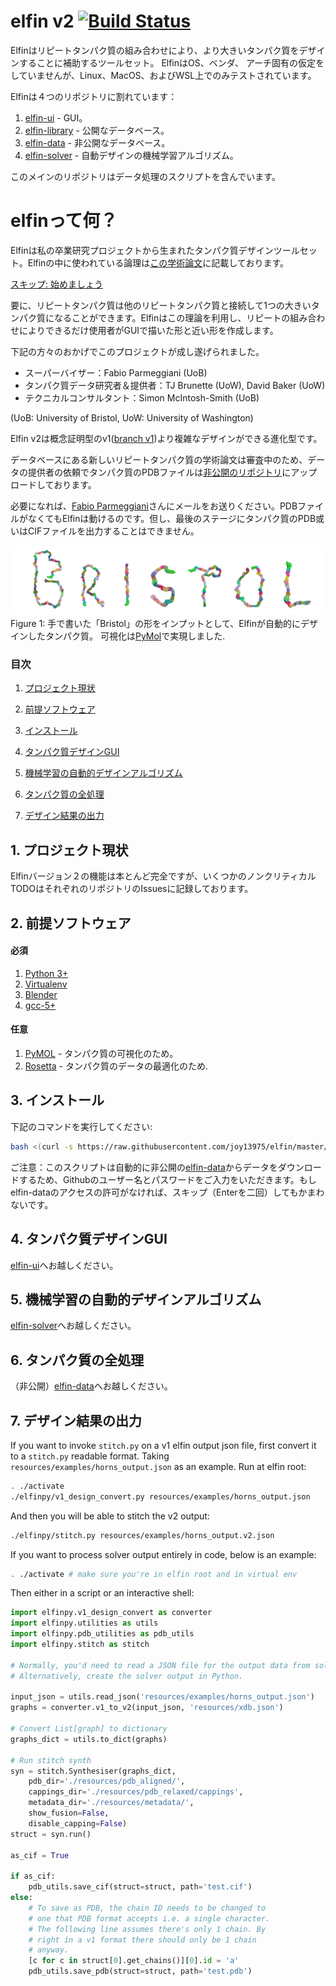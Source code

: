 # elfin v2 [![Build Status](https://travis-ci.com/joy13975/elfin.svg?branch=master)](https://travis-ci.com/joy13975/elfin)

Elfinはリピートタンパク質の組み合わせにより、より大きいタンパク質をデザインすることに補助するツールセット。 ElfinはOS、ベンダ、
アーチ固有の仮定をしていませんが、Linux、MacOS、およびWSL上でのみテストされています。

Elfinは４つのリポジトリに割れています：
 1. [elfin-ui](https://github.com/joy13975/elfin-ui) - GUI。
 2. [elfin-library](https://github.com/joy13975/elfin-library) - 公開なデータベース。
 3. [elfin-data](https://github.com/joy13975/elfin-data) - 非公開なデータベース。
 4. [elfin-solver](https://github.com/joy13975/elfin-solver) - 自動デザインの機械学習アルゴリズム。

このメインのリポジトリはデータ処理のスクリプトを含んでいます。

# elfinって何？

Elfinは私の卒業研究プロジェクトから生まれたタンパク質デザインツールセット。Elfinの中に使われている論理は[この学術論文](https://www.sciencedirect.com/science/article/pii/S1047847717301417)に記載しております。

[スキップ: 始めましょう](#2-前提ソフトウェア)

要に、リピートタンパク質は他のリピートタンパク質と接続して1つの大きいタンパク質になることができます。Elfinはこの理論を利用し、リピートの組み合わせによりできるだけ使用者がGUIで描いた形と近い形を作成します。

下記の方々のおかげでこのプロジェクトが成し遂げられました。
 - スーパーバイザー：Fabio Parmeggiani (UoB)
 - タンパク質データ研究者＆提供者：TJ Brunette (UoW), David Baker (UoW)
 - テクニカルコンサルタント：Simon McIntosh-Smith (UoB)

(UoB: University of Bristol, UoW: University of Washington)

Elfin v2は概念証明型のv1([branch v1](https://github.com/joy13975/elfin/tree/v1))より複雑なデザインができる進化型です。

データベースにある新しいリピートタンパク質の学術論文は審査中のため、データの提供者の依頼でタンパク質のPDBファイルは[非公開のリポジトリ](https://github.com/joy13975/elfin-db)にアップロードしております。

必要になれば、[Fabio Parmeggiani](https://github.com/parmef)さんにメールをお送りください。PDBファイルがなくてもElfinは動けるのです。但し、最後のステージにタンパク質のPDB或いはCIFファイルを出力することはできません。

![alt tag](resources/diagrams/ProteinBristol.png)
Figure 1: 手で書いた「Bristol」の形をインプットとして、Elfinが自動的にデザインしたタンパク質。 可視化は[PyMol](https://pymol.org)で実現しました.

### 目次
1. [プロジェクト現状](#1-プロジェクト現状)

2. [前提ソフトウェア](#2-前提ソフトウェア)

3. [インストール](#3-インストール)

4. [タンパク質デザインGUI](#4-タンパク質デザインGUI)

5. [機械学習の自動的デザインアルゴリズム](#5-機械学習の自動的デザインアルゴリズム)

6. [タンパク質の全処理](#6-タンパク質の全処理)

7. [デザイン結果の出力](#7-デザイン結果の出力)

## 1. プロジェクト現状

Elfinバージョン２の機能は本とんど完全ですが、いくつかのノンクリティカルTODOはそれぞれのリポジトリのIssuesに記録しております。

## 2. 前提ソフトウェア
#### 必須
1. [Python 3+](https://www.python.org/downloads/)
2. [Virtualenv](https://virtualenv.pypa.io/en/stable/)
3. [Blender](https://www.blender.org/)
4. [gcc-5+](https://gcc.gnu.org/)

#### 任意
1. [PyMOL](https://www.pymol.org) - タンパク質の可視化のため。
2. [Rosetta](https://www.rosettacommons.org/software/license-and-download) - タンパク質のデータの最適化のため.

## 3. インストール

下記のコマンドを実行してください:
```Bash
bash <(curl -s https://raw.githubusercontent.com/joy13975/elfin/master/setup_elfin)
```

ご注意：このスクリプトは自動的に非公開の[elfin-data](https://github.com/joy13975/elfin-data)からデータをダウンロードするため、Githubのユーザー名とパスワードをご入力をいただきます。もしelfin-dataのアクセスの許可がなければ、スキップ（Enterを二回）してもかまわないです。

## 4. タンパク質デザインGUI

[elfin-ui](https://github.com/joy13975/elfin-ui)へお越しください。

## 5. 機械学習の自動的デザインアルゴリズム

[elfin-solver](https://github.com/joy13975/elfin-solver)へお越しください。

## 6. タンパク質の全処理

（非公開）[elfin-data](https://github.com/joy13975/elfin-data)へお越しください。

## 7. デザイン結果の出力

If you want to invoke `stitch.py` on a v1 elfin output json file, first convert it to a `stitch.py` readable format. Taking `resources/examples/horns_output.json` as an example. Run at elfin root:
```Bash
. ./activate
./elfinpy/v1_design_convert.py resources/examples/horns_output.json
```

And then you will be able to stitch the v2 output:
```Bash
./elfinpy/stitch.py resources/examples/horns_output.v2.json
```

If you want to process solver output entirely in code, below is an example:


```Bash
. ./activate # make sure you're in elfin root and in virtual env
```

Then either in a script or an interactive shell:

```Python
import elfinpy.v1_design_convert as converter
import elfinpy.utilities as utils
import elfinpy.pdb_utilities as pdb_utils
import elfinpy.stitch as stitch

# Normally, you'd need to read a JSON file for the output data from solver.
# Alternatively, create the solver output in Python.

input_json = utils.read_json('resources/examples/horns_output.json')
graphs = converter.v1_to_v2(input_json, 'resources/xdb.json')

# Convert List[graph] to dictionary
graphs_dict = utils.to_dict(graphs)

# Run stitch synth
syn = stitch.Synthesiser(graphs_dict, 
    pdb_dir='./resources/pdb_aligned/',
    cappings_dir='./resources/pdb_relaxed/cappings',
    metadata_dir='./resources/metadata/',
    show_fusion=False,
    disable_capping=False)
struct = syn.run()

as_cif = True

if as_cif:
    pdb_utils.save_cif(struct=struct, path='test.cif')
else:
    # To save as PDB, the chain ID needs to be changed to
    # one that PDB format accepts i.e. a single character.
    # The following line assumes there's only 1 chain. By
    # right in a v1 format there should only be 1 chain 
    # anyway.
    [c for c in struct[0].get_chains()][0].id = 'a'
    pdb_utils.save_pdb(struct=struct, path='test.pdb')
```
